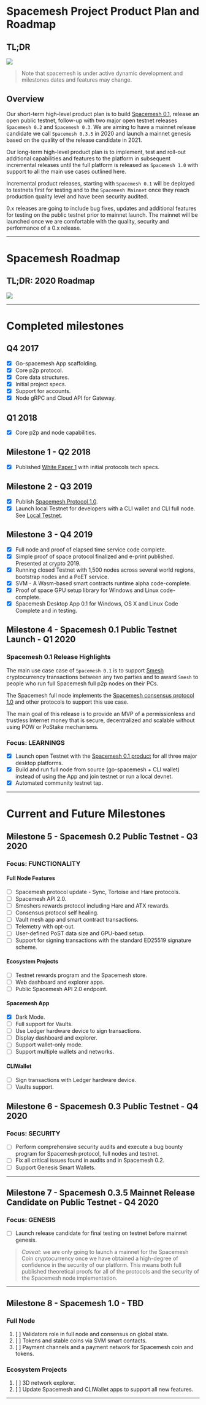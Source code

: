 # Spacemesh Project Product Plan and Roadmap

## TL;DR
![](resources/sm_basics_infograph_1@2x.png)

> Note that spacemesh is under active dynamic development and milestones dates and features may change.

## Overview
Our short-term high-level product plan is to build [Spacemesh 0.1](spacemesh01.md), release an open public testnet, follow-up with two major open testnet releases `Spacemesh 0.2` and `Spacemesh 0.3`. We are aiming to have a mainnet release candidate we call `Spacemesh 0.3.5` in 2020 and launch a mainnet genesis based on the quality of the release candidate in 2021.

Our long-term high-level product plan is to implement, test and roll-out additional capabilities and features to the platform in subsequent incremental releases until the full platform is released as `Spacemesh 1.0` with support to all the main use cases outlined here.

Incremental product releases, starting with `Spacemesh 0.1` will be deployed to testnets first for testing and to the `Spacemesh Mainnet` once they reach production quality level and have been security audited.

0.x releases are going to include bug fixes, updates and additional features for testing on the public testnet prior to mainnet launch. The mainnet will be launched once we are comfortable with the quality, security and performance of a 0.x release.

---

# Spacemesh Roadmap

## TL;DR: 2020 Roadmap

![](https://raw.githubusercontent.com/spacemeshos/product/master/resources/roadmap2019_1.png)

---
# Completed milestones

## Q4 2017
- [x] Go-spacemesh App scaffolding.
- [x] Core p2p protocol.
- [x] Core data structures.
- [x] Initial project specs.
- [x] Support for accounts.
- [x] Node gRPC and Cloud API for Gateway.

## Q1 2018
- [x] Core p2p and node capabilities.

## Milestone 1  - Q2 2018
- [x] Published [White Paper 1](https://spacemesh.io/whitepaper1/) with initial protocols tech specs.

## Milestone 2 - Q3 2019
- [x] Publish [Spacemesh Protocol 1.0](https://spacemesh.io/spacemesh-protocol-v1-0/).
- [x] Launch local Testnet for developers with a CLI wallet and CLI full node. See [Local Testnet](https://testnet.spacemesh.io/#/local).

## Milestone 3 - Q4 2019
- [x] Full node and proof of elapsed time service code complete.
- [x] Simple proof of space protocol finalized and e-print published. Presented at crypto 2019.
- [x] Running closed Testnet with 1,500 nodes across several world regions, bootstrap nodes and a PoET service.
- [x] SVM - A Wasm-based smart contracts runtime alpha code-complete.
- [x] Proof of space GPU setup library for Windows and Linux code-complete.
- [x] Spacemesh Desktop App 0.1 for Windows, OS X and Linux Code Complete and in testing.

## Milestone 4 - Spacemesh 0.1 Public Testnet Launch - Q1 2020

### Spacemesh 0.1 Release Highlights

The main use case case of `Spacemesh 0.1` is to support [Smesh](spacemesh_coin.md) cryptocurrency transactions between any two parties and to award `Smesh` to people who run full Spacemesh full p2p nodes on their PCs.

The Spacemesh full node implements the [Spacemesh consensus protocol 1.0](https://spacemesh.io/spacemesh-protocol-v1-0/) and other protocols to support this use case.

The main goal of this release is to provide an MVP of a permissionless and trustless Internet money that is secure, decentralized and scalable without using POW or PoStake mechanisms.

### Focus: LEARNINGS
- [x] Launch open Testnet with the [Spacemesh 0.1 product](https://testnet.spacemesh.io) for all three major desktop platforms.
- [x] Build and run full node from source (go-spacemesh + CLI wallet) instead of using the App and join testnet or run a local devnet.
- [x] Automated community testnet tap.

----

# Current and Future Milestones

## Milestone 5 - Spacemesh 0.2 Public Testnet - Q3 2020
### Focus: FUNCTIONALITY

#### Full Node Features
- [ ] Spacemesh protocol update - Sync, Tortoise and Hare protocols.
- [ ] Spacemesh API 2.0.
- [ ] Smeshers rewards protocol including Hare and ATX rewards.
- [ ] Consensus protocol self healing.
- [ ] Vault mesh app and smart contract transactions.
- [ ] Telemetry with opt-out.
- [ ] User-defined PoST data size and GPU-baed setup.
- [ ] Support for signing transactions with the standard ED25519 signature scheme.

#### Ecosystem Projects
- [ ] Testnet rewards program and the Spacemesh store.
- [ ] Web dashboard and explorer apps.
- [ ] Public Spacemesh API 2.0 endpoint.

#### Spacemesh App
- [x] Dark Mode.
- [ ] Full support for Vaults.
- [ ] Use Ledger hardware device to sign transactions.
- [ ] Display dashboard and explorer.
- [ ] Support wallet-only mode.
- [ ] Support multiple wallets and networks.

#### CLIWallet
- [ ] Sign transactions with Ledger hardware device.
- [ ] Vaults support.

## Milestone 6 - Spacemesh 0.3 Public Testnet - Q4 2020
### Focus: SECURITY
- [ ] Perform comprehensive security audits and execute a bug bounty program for Spacemesh protocol, full nodes and testnet.
- [ ] Fix all critical issues found in audits and in Spacemesh 0.2.
- [ ] Support Genesis Smart Wallets.

---

## Milestone 7 - Spacemesh 0.3.5 Mainnet Release Candidate on Public Testnet - Q4 2020

### Focus: GENESIS
- [ ] Launch release candidate for final testing on testnet before mainnet genesis.

> *Caveat*: we are only going to launch a mainnet for the Spacemesh Coin cryptocurrency once we have obtained a high-degree of confidence in the security of our platform. This means both full published theoretical proofs for all of the protocols and the security of the Spacemesh node implementation.

---

## Milestone 8 - Spacemesh 1.0 - TBD

### Full Node
1. [ ] Validators role in full node and consensus on global state.
1. [ ] Tokens and stable coins via SVM smart contacts.
1. [ ] Payment channels and a payment network for Spacemesh coin and tokens.

### Ecosystem Projects
1. [ ] 3D network explorer.
1. [ ] Update Spacemesh and CLIWallet apps to support all new features.
----
